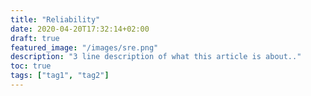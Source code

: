 ```yaml
---
title: "Reliability"
date: 2020-04-20T17:32:14+02:00
draft: true
featured_image: "/images/sre.png"
description: "3 line description of what this article is about.."
toc: true
tags: ["tag1", "tag2"]
---
```


